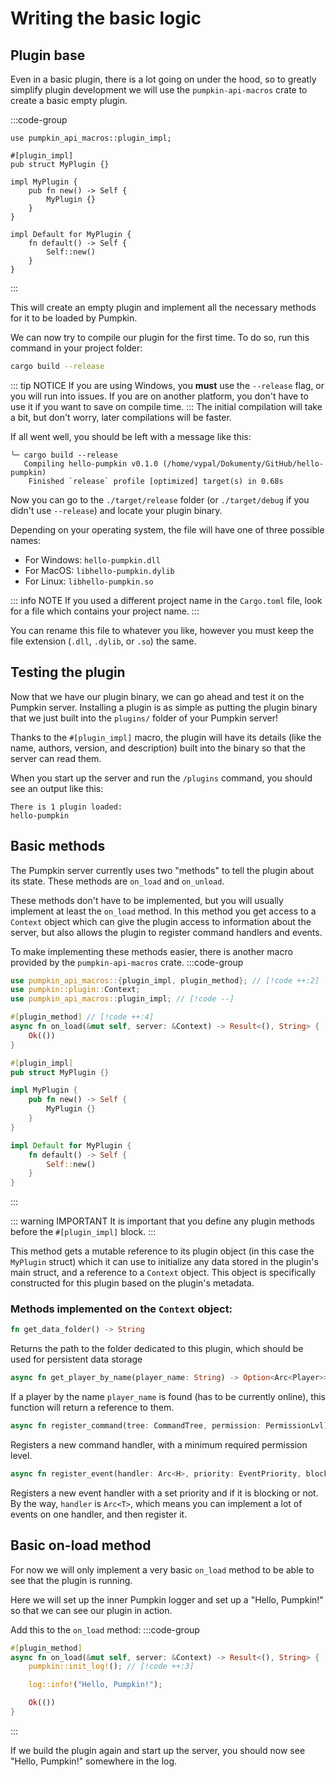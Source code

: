 # Writing the basic logic
## Plugin base
Even in a basic plugin, there is a lot going on under the hood, so to greatly simplify plugin development we will use the `pumpkin-api-macros` crate to create a basic empty plugin.

:::code-group
```rs:line-numbers [lib.rs]
use pumpkin_api_macros::plugin_impl;

#[plugin_impl]
pub struct MyPlugin {}

impl MyPlugin {
    pub fn new() -> Self {
        MyPlugin {}
    }
}

impl Default for MyPlugin {
    fn default() -> Self {
        Self::new()
    }
}
```
:::

This will create an empty plugin and implement all the necessary methods for it to be loaded by Pumpkin.

We can now try to compile our plugin for the first time. To do so, run this command in your project folder:
```bash
cargo build --release
```
::: tip NOTICE
If you are using Windows, you **must** use the `--release` flag, or you will run into issues. If you are on another platform, you don't have to use it if you want to save on compile time.
:::
The initial compilation will take a bit, but don't worry, later compilations will be faster.

If all went well, you should be left with a message like this:
```log
╰─ cargo build --release
   Compiling hello-pumpkin v0.1.0 (/home/vypal/Dokumenty/GitHub/hello-pumpkin)
    Finished `release` profile [optimized] target(s) in 0.68s
```

Now you can go to the `./target/release` folder (or `./target/debug` if you didn't use `--release`) and locate your plugin binary.

Depending on your operating system, the file will have one of three possible names:
- For Windows: `hello-pumpkin.dll`
- For MacOS: `libhello-pumpkin.dylib`
- For Linux: `libhello-pumpkin.so`

::: info NOTE
If you used a different project name in the `Cargo.toml` file, look for a file which contains your project name.
:::

You can rename this file to whatever you like, however you must keep the file extension (`.dll`, `.dylib`, or `.so`) the same.

## Testing the plugin
Now that we have our plugin binary, we can go ahead and test it on the Pumpkin server. Installing a plugin is as simple as putting the plugin binary that we just built into the `plugins/` folder of your Pumpkin server!

Thanks to the `#[plugin_impl]` macro, the plugin will have its details (like the name, authors, version, and description) built into the binary so that the server can read them. 

When you start up the server and run the `/plugins` command, you should see an output like this:
```
There is 1 plugin loaded:
hello-pumpkin
```

## Basic methods
The Pumpkin server currently uses two "methods" to tell the plugin about its state. These methods are `on_load` and `on_unload`.

These methods don't have to be implemented, but you will usually implement at least the `on_load` method. In this method you get access to a `Context` object which can give the plugin access to information about the server, but also allows the plugin to register command handlers and events.

To make implementing these methods easier, there is another macro provided by the `pumpkin-api-macros` crate. 
:::code-group
```rs [lib.rs]
use pumpkin_api_macros::{plugin_impl, plugin_method}; // [!code ++:2]
use pumpkin::plugin::Context;
use pumpkin_api_macros::plugin_impl; // [!code --]

#[plugin_method] // [!code ++:4]
async fn on_load(&mut self, server: &Context) -> Result<(), String> {
    Ok(())
}

#[plugin_impl]
pub struct MyPlugin {}

impl MyPlugin {
    pub fn new() -> Self {
        MyPlugin {}
    }
}

impl Default for MyPlugin {
    fn default() -> Self {
        Self::new()
    }
}
```
:::

::: warning IMPORTANT
It is important that you define any plugin methods before the `#[plugin_impl]` block.
:::

This method gets a mutable reference to its plugin object (in this case the `MyPlugin` struct) which it can use to initialize any data stored in the plugin's main struct, and a reference to a `Context` object. This object is specifically constructed for this plugin based on the plugin's metadata.

### Methods implemented on the `Context` object:
```rs
fn get_data_folder() -> String
```
Returns the path to the folder dedicated to this plugin, which should be used for persistent data storage
```rs
async fn get_player_by_name(player_name: String) -> Option<Arc<Player>>
```
If a player by the name `player_name` is found (has to be currently online), this function will return a reference to them.
```rs
async fn register_command(tree: CommandTree, permission: PermissionLvl)
```
Registers a new command handler, with a minimum required permission level.
```rs
async fn register_event(handler: Arc<H>, priority: EventPriority, blocking: bool)
```
Registers a new event handler with a set priority and if it is blocking or not.
By the way, `handler` is `Arc<T>`, which means you can implement a lot of events on one handler, and then register it.

## Basic on-load method
For now we will only implement a very basic `on_load` method to be able to see that the plugin is running.

Here we will set up the inner Pumpkin logger and set up a "Hello, Pumpkin!" so that we can see our plugin in action.

Add this to the `on_load` method:
:::code-group
```rs [lib.rs]
#[plugin_method]
async fn on_load(&mut self, server: &Context) -> Result<(), String> {
    pumpkin::init_log!(); // [!code ++:3]

    log::info!("Hello, Pumpkin!");

    Ok(())
}
```
:::

If we build the plugin again and start up the server, you should now see "Hello, Pumpkin!" somewhere in the log.